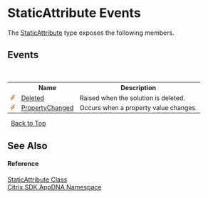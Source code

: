 # StaticAttribute Events
 

The <a href="ca26c86a-f839-ddc9-93c2-3ab8a05b5bb2">StaticAttribute</a> type exposes the following members.


## Events
&nbsp;<table><tr><th></th><th>Name</th><th>Description</th></tr><tr><td>![Public event](media/pubevent.gif "Public event")</td><td><a href="db46b384-f449-873a-3c11-e3338a38ed34">Deleted</a></td><td>
Raised when the solution is deleted.</td></tr><tr><td>![Public event](media/pubevent.gif "Public event")</td><td><a href="44a0891f-add8-7dd7-5d3b-eb8e3d28c5cc">PropertyChanged</a></td><td>
Occurs when a property value changes.</td></tr></table>&nbsp;
<a href="#staticattribute-events">Back to Top</a>

## See Also


#### Reference
<a href="ca26c86a-f839-ddc9-93c2-3ab8a05b5bb2">StaticAttribute Class</a><br /><a href="fe2d265b-410b-8b11-1eb4-a790e0b062bf">Citrix.SDK.AppDNA Namespace</a><br />